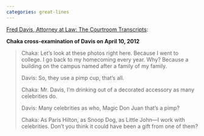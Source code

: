 ```yaml
---
categories: great-lines
---
```


[Fred Davis, Attorney at Law: The Courtroom Transcripts](https://www.washingtonian.com/2012/06/29/fred-davis-attorney-at-law-the-courtroom-transcripts/):

**Chaka cross-examination of Davis on April 10, 2012**

> Chaka: Let’s look at these photos right here. Because I went to college. I go back to my homecoming every year. Why? Because a building
> on the campus named after a family of my family.
> 
> Davis: So, they use a pimp cup, that’s all.
> 
> Chaka: Mr. Davis, I’m drinking out of a decorated accessory as many celebrities do.
> 
> Davis: Many celebrities as who, Magic Don Juan that’s a pimp?
> 
> Chaka: As Paris Hilton, as Snoop Dog, as Little John—I work with celebrities. Don’t you think it could have been a gift from one
> of them?